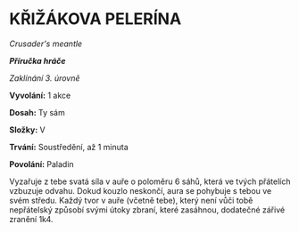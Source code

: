 # KŘIŽÁKOVA PELERÍNA


*Crusader's meantle*


***Příručka hráče***


*Zaklínání 3. úrovně*


**Vyvolání:** 1 akce


**Dosah:** Ty sám


**Složky:** V


**Trvání:** Soustředění, až 1 minuta


**Povolání:** Paladin


Vyzařuje z tebe svatá síla v auře o poloměru 6 sáhů, která ve tvých přátelích vzbuzuje odvahu. Dokud kouzlo neskončí, aura se pohybuje s tebou ve svém středu. Každý tvor v auře (včetně tebe), který není vůči tobě nepřátelský způsobí svými útoky zbraní, které zasáhnou, dodatečné zářivé zranění 1k4.
<!--stackedit_data:
eyJoaXN0b3J5IjpbMzk2NjU5OTUwXX0=
-->